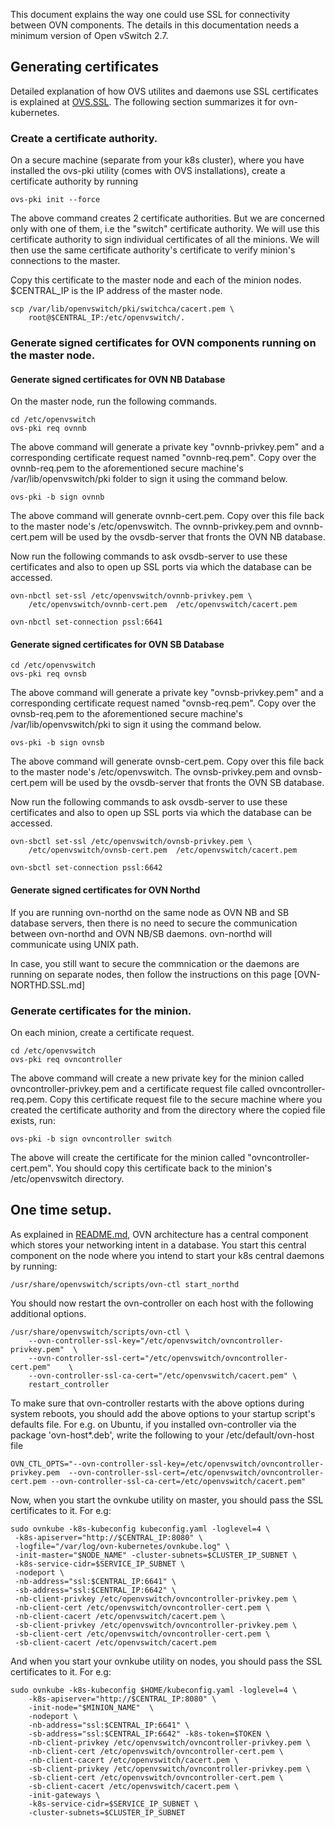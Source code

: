 This document explains the way one could use SSL for connectivity between OVN
components.  The details in this documentation needs a minimum version of
Open vSwitch 2.7.

## Generating certificates

Detailed explanation of how OVS utilites and daemons use SSL certificates is
explained at [OVS.SSL].  The following section summarizes it for
ovn-kubernetes.

### Create a certificate authority.

On a secure machine (separate from your k8s cluster), where you have installed
the ovs-pki utility (comes with OVS installations), create a certificate
authority by running

```
ovs-pki init --force
```

The above command creates 2 certificate authorities.  But we are concerned only
with one of them, i.e the "switch" certificate authority.  We will use this
certificate authority to sign individual certificates of all the minions.  We
will then use the same certificate authority's certificate to verify minion's
connections to the master.

Copy this certificate to the master node and each of the minion nodes. $CENTRAL_IP
is the IP address of the master node.

```
scp /var/lib/openvswitch/pki/switchca/cacert.pem \
    root@$CENTRAL_IP:/etc/openvswitch/.
```

### Generate signed certificates for OVN components running on the master node.

#### Generate signed certificates for OVN NB Database
On the master node, run the following commands.

```
cd /etc/openvswitch
ovs-pki req ovnnb
```

The above command will generate a private key "ovnnb-privkey.pem"
and a corresponding certificate request named "ovnnb-req.pem". Copy over
the ovnnb-req.pem to the aforementioned secure machine's /var/lib/openvswitch/pki
folder to sign it using the command below.

```
ovs-pki -b sign ovnnb
```

The above command will generate ovnnb-cert.pem. Copy over this file back
to the master node's /etc/openvswitch. The ovnnb-privkey.pem and ovnnb-cert.pem
will be used by the ovsdb-server that fronts the OVN NB database.

Now run the following commands to ask ovsdb-server to use these
certificates and also to open up SSL ports via which the database
can be accessed.

```
ovn-nbctl set-ssl /etc/openvswitch/ovnnb-privkey.pem \
    /etc/openvswitch/ovnnb-cert.pem  /etc/openvswitch/cacert.pem

ovn-nbctl set-connection pssl:6641
```

#### Generate signed certificates for OVN SB Database
```
cd /etc/openvswitch
ovs-pki req ovnsb
```

The above command will generate a private key "ovnsb-privkey.pem"
and a corresponding certificate request named "ovnsb-req.pem". Copy over
the ovnsb-req.pem to the aforementioned secure machine's /var/lib/openvswitch/pki
to sign it using the command below.

```
ovs-pki -b sign ovnsb
```

The above command will generate ovnsb-cert.pem. Copy over this file back
to the master node's /etc/openvswitch. The ovnsb-privkey.pem and ovnsb-cert.pem
will be used by the ovsdb-server that fronts the OVN SB database.

Now run the following commands to ask ovsdb-server to use these
certificates  and also to open up SSL ports via which the database
can be accessed.

```
ovn-sbctl set-ssl /etc/openvswitch/ovnsb-privkey.pem \
    /etc/openvswitch/ovnsb-cert.pem  /etc/openvswitch/cacert.pem

ovn-sbctl set-connection pssl:6642
```

#### Generate signed certificates for OVN Northd

If you are running ovn-northd on the same node as OVN NB and SB database servers, then
there is no need to secure the communication between ovn-northd and OVN NB/SB daemons.
ovn-northd will communicate using UNIX path.

In case, you still want to secure the commnication or the daemons are running on
separate nodes, then follow the instructions on this page [OVN-NORTHD.SSL.md]


### Generate certificates for the minion.

On each minion, create a certificate request.

```
cd /etc/openvswitch
ovs-pki req ovncontroller
```

The above command will create a new private key for the minion called
ovncontroller-privkey.pem and a certificate request file called
ovncontroller-req.pem.  Copy this certificate request file to the secure
machine where you created the certificate authority and from the directory
where the copied file exists, run:

```
ovs-pki -b sign ovncontroller switch
```

The above will create the certificate for the minion called
"ovncontroller-cert.pem". You should copy this certificate back to the
minion's /etc/openvswitch directory.

## One time setup.

As explained in [README.md], OVN architecture has a central component which
stores your networking intent in a database.  You start this central component
on the node where you intend to start your k8s central daemons by running:

```
/usr/share/openvswitch/scripts/ovn-ctl start_northd
```

You should now restart the ovn-controller on each host with the following
additional options.

```
/usr/share/openvswitch/scripts/ovn-ctl \
    --ovn-controller-ssl-key="/etc/openvswitch/ovncontroller-privkey.pem"  \
    --ovn-controller-ssl-cert="/etc/openvswitch/ovncontroller-cert.pem"    \
    --ovn-controller-ssl-ca-cert="/etc/openvswitch/cacert.pem" \
    restart_controller
```

To make sure that ovn-controller restarts with the above options during system
reboots, you should add the above options to your startup script's defaults
file.  For e.g. on Ubuntu, if you installed ovn-controller via the package
'ovn-host*.deb', write the following to your /etc/default/ovn-host file

```
OVN_CTL_OPTS="--ovn-controller-ssl-key=/etc/openvswitch/ovncontroller-privkey.pem  --ovn-controller-ssl-cert=/etc/openvswitch/ovncontroller-cert.pem --ovn-controller-ssl-ca-cert=/etc/openvswitch/cacert.pem"
```

Now, when you start the ovnkube utility on master, you should pass the SSL
certificates to it. For e.g:

```
sudo ovnkube -k8s-kubeconfig kubeconfig.yaml -loglevel=4 \
 -k8s-apiserver="http://$CENTRAL_IP:8080" \
 -logfile="/var/log/ovn-kubernetes/ovnkube.log" \
 -init-master="$NODE_NAME" -cluster-subnets=$CLUSTER_IP_SUBNET \
 -k8s-service-cidr=$SERVICE_IP_SUBNET \
 -nodeport \
 -nb-address="ssl:$CENTRAL_IP:6641" \
 -sb-address="ssl:$CENTRAL_IP:6642" \
 -nb-client-privkey /etc/openvswitch/ovncontroller-privkey.pem \
 -nb-client-cert /etc/openvswitch/ovncontroller-cert.pem \
 -nb-client-cacert /etc/openvswitch/cacert.pem \
 -sb-client-privkey /etc/openvswitch/ovncontroller-privkey.pem \
 -sb-client-cert /etc/openvswitch/ovncontroller-cert.pem \
 -sb-client-cacert /etc/openvswitch/cacert.pem
```

And when you start your ovnkube utility on nodes, you should pass the SSL
certificates to it. For e.g:

```
sudo ovnkube -k8s-kubeconfig $HOME/kubeconfig.yaml -loglevel=4 \
    -k8s-apiserver="http://$CENTRAL_IP:8080" \
    -init-node="$MINION_NAME"  \
    -nodeport \
    -nb-address="ssl:$CENTRAL_IP:6641" \
    -sb-address="ssl:$CENTRAL_IP:6642" -k8s-token=$TOKEN \
    -nb-client-privkey /etc/openvswitch/ovncontroller-privkey.pem \
    -nb-client-cert /etc/openvswitch/ovncontroller-cert.pem \
    -nb-client-cacert /etc/openvswitch/cacert.pem \
    -sb-client-privkey /etc/openvswitch/ovncontroller-privkey.pem \
    -sb-client-cert /etc/openvswitch/ovncontroller-cert.pem \
    -sb-client-cacert /etc/openvswitch/cacert.pem \
    -init-gateways \
    -k8s-service-cidr=$SERVICE_IP_SUBNET \
    -cluster-subnets=$CLUSTER_IP_SUBNET
```

[README.md]: README.md
[OVS.SSL]: http://docs.openvswitch.org/en/latest/howto/ssl
